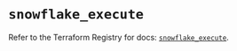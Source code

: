 # `snowflake_execute`

Refer to the Terraform Registry for docs: [`snowflake_execute`](https://registry.terraform.io/providers/snowflakedb/snowflake/2.4.0/docs/resources/execute).
